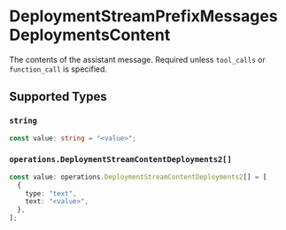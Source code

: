 # DeploymentStreamPrefixMessagesDeploymentsContent

The contents of the assistant message. Required unless `tool_calls` or `function_call` is specified.


## Supported Types

### `string`

```typescript
const value: string = "<value>";
```

### `operations.DeploymentStreamContentDeployments2[]`

```typescript
const value: operations.DeploymentStreamContentDeployments2[] = [
  {
    type: "text",
    text: "<value>",
  },
];
```

